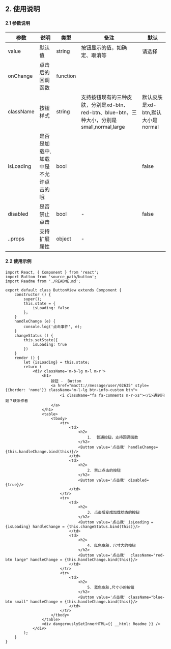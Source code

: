 ## 2. 使用说明

#### 2.1 参数说明

| 参数        | 说明           | 类型         |  备注       |   默认       |  
| ------------ | ------------- | ------------ | ------------  |------------  |
| value   | 默认值    | string       |  按钮显示的值，如确定、取消等   |   请选择  |
| onChange       | 点击后的回调函数    | function       |  |     |
| className | 按钮样式 | string | 支持按钮现有的三种皮肤，分别是xd-btn、red-btn、blue-btn，三种大小，分别是 small,normal,large| 默认皮肤是xd-btn,默认大小是normal | 
| isLoading       | 是否是加载中,加载中是不允许点击的哦   | bool       |    |  false   |
| disabled       |  是否禁止点击    |    bool    | -    |   false  |
| ..props | 支持扩展属性 | object | - |



#### 2.2 使用示例
	
	import React, { Component } from 'react';
	import Button from 'source_path/button';
	import Readme from './README.md';

	export default class ButtonView extends Component {
	    constructor () {
	        super();
	        this.state = {
	            isLoading: false
	        };
	    }
	    handleChange (e) {
	        console.log('点击事件', e);
	    }
	    changeStatus () {
	        this.setState({
	            isLoading: true
	        })
	    }
	    render () {
	        let {isLoading} = this.state;
	        return (
	            <div className='m-b-lg m-l m-r'>
	                <h1>
	                    按钮 -  Button
	                    <a href="mactt://message/user/02635" style={{border: 'none'}} className="m-l-lg btn-info-custom btn">
	                        <i className="fa fa-comments m-r-xs"></i>遇到问题？联系作者
	                    </a>
	                </h1>
	                <table>
	                    <tbody>
	                        <tr>
	                            <td>
	                                <h2>
	                                    1.  普通按钮，支持回调函数
	                                </h2>
	                                <Button value='点击我' handleChange={this.handleChange.bind(this)}/>
	                            </td>
	                            <td>
	                                <h2>
	                                    2. 禁止点击的按钮
	                                </h2>
	                                <Button value='点击我' disabled={true}/>
	                            </td>
	                        </tr>
	                        <tr>
	                            <td>
	                                <h2>
	                                    3. 点击后变成加载状态的按钮
	                                </h2>
	                                <Button value='点击我' isLoading = {isLoading} handleChange = {this.changeStatus.bind(this)}/>
	                            </td>
	                            <td>
	                                <h2>
	                                    4. 红色皮肤，尺寸大的按钮
	                                </h2>
	                                <Button value='点击我'  className="red-btn large" handleChange = {this.handleChange.bind(this)}/>
	                            </td>
	                        </tr>
	                        <tr>
	                            <td>
	                                <h2>
	                                    5. 蓝色皮肤,尺寸小的按钮
	                                </h2>
	                                <Button value='点击我' className="blue-btn small" handleChange = {this.handleChange.bind(this)}/>
	                            </td>
	                        </tr>
	                    </tbody>
	                </table>
	                <div dangerouslySetInnerHTML={{ __html: Readme }} />
	            </div>
	        );
	    }
	}
